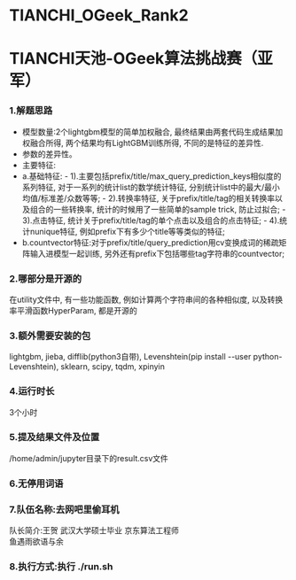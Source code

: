 # TIANCHI_OGeek_Rank2
# TIANCHI天池-OGeek算法挑战赛（亚军）

### 1.解题思路

- 模型数量:2个lightgbm模型的简单加权融合, 最终结果由两套代码生成结果加权融合所得, 两个结果均有LightGBM训练所得, 不同的是特征的差异性. 
- 参数的差异性。
- 主要特征:
- a.基础特征:
       - 1).主要包括prefix/title/max_query_prediction_keys相似度的系列特征, 对于一系列的统计list的数学统计特征, 分别统计list中的最大/最小
    均值/标准差/众数等等;
       - 2).转换率特征, 关于prefix/title/tag的相关转换率以及组合的一些转换率, 统计的时候用了一些简单的sample trick, 防止过拟合;
       - 3).点击特征, 统计关于prefix/title/tag的单个点击以及组合的点击特征;
       - 4).统计nunique特征, 例如prefix下有多少个title等等类似的特征;
- b.countvector特征:对于prefix/title/query_prediction用cv变换成词的稀疏矩阵输入进模型一起训练, 另外还有prefix下包括哪些tag字符串的countvector;
### 2.哪部分是开源的
  在utility文件中, 有一些功能函数, 例如计算两个字符串间的各种相似度, 以及转换率平滑函数HyperParam, 都是开源的
### 3.额外需要安装的包
  lightgbm, jieba, difflib(python3自带), Levenshtein(pip install --user python-Levenshtein), sklearn, scipy, tqdm, xpinyin
### 4.运行时长
  3个小时
### 5.提及结果文件及位置
  /home/admin/jupyter目录下的result.csv文件
### 6.无停用词语
### 7.队伍名称:去网吧里偷耳机
  队长简介:王贺 武汉大学硕士毕业 京东算法工程师  
  鱼遇雨欲语与余
### 8.执行方式:执行 ./run.sh
